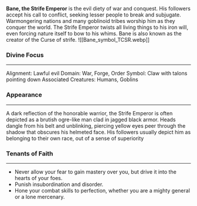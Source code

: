 **Bane, the Strife Emperor** is the evil diety of war and conquest. His followers accept his call to conflict, seeking lesser people to break and subjugate. Warmongering nations and many goblinoid tribes worship him as they conquer the world. The Strife Emperor twists all living things to his iron will, even forcing nature itself to bow to his whims. Bane is also known as the creator of the Curse of strife.
![[Bane_symbol_TCSR.webp]]
### Divine Focus
---
Alignment: Lawful evil
Domain: War, Forge, Order
Symbol: Claw with talons pointing down
Associated Creatures: Humans, Goblins
### Appearance
------
A dark reflection of the honorable warrior, the Strife Emperor is often depicted as a brutish ogre-like man clad in jagged black armor. Heads dangle from his belt and unblinking, piercing yellow eyes peer through the shadow that obscures his helmeted face. His followers usually depict him as belonging to their own race, out of a sense of superiority
### Tenants of Faith
---
- Never allow your fear to gain mastery over you, but drive it into the hearts of your foes.
- Punish insubordination and disorder.
- Hone your combat skills to perfection, whether you are a mighty general or a lone mercenary.